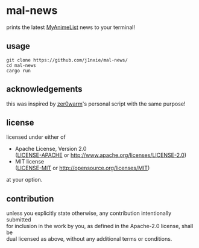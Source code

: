 # mal-news

prints the latest [MyAnimeList](https://myanimelist.net/) news to your terminal!

## usage

```
git clone https://github.com/j1nxie/mal-news/
cd mal-news
cargo run
```

## acknowledgements

this was inspired by [zer0warm](https://github.com/zer0warm/)'s personal script with the same purpose!

## license

licensed under either of

*   Apache License, Version 2.0  
    ([LICENSE-APACHE](LICENSE-APACHE) or http://www.apache.org/licenses/LICENSE-2.0)
*   MIT license  
    ([LICENSE-MIT](LICENSE-MIT) or http://opensource.org/licenses/MIT)

at your option.

## contribution

unless you explicitly state otherwise, any contribution intentionally submitted  
for inclusion in the work by you, as defined in the Apache-2.0 license, shall be  
dual licensed as above, without any additional terms or conditions.
